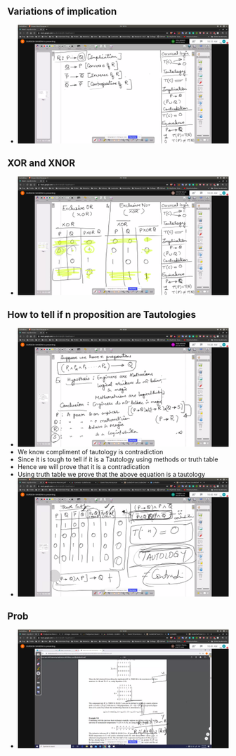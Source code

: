 ## Variations of implication
- ![vi](vi.jpg)

## XOR and XNOR
- ![tt](tt.jpg)

## How to tell if n proposition are Tautologies
- ![eg](eg.jpg)
- We know compliment of tautology is contradiction
- Since it is tough to tell if it is a Tautology using methods or truth table
- Hence we will prove that it is a contradication
- Using truth table we prove that the above equation is a tautology
- ![ex](ex.jpg)

## Prob
- ![prob](prob.jpg)
